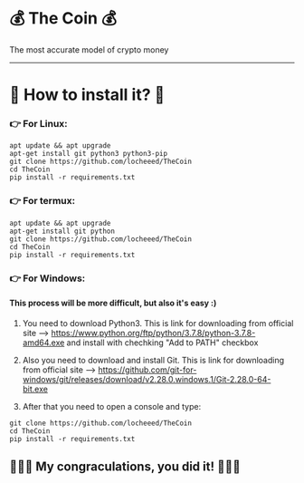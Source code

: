 # 💰 The Coin 💰
The most accurate model of crypto money

<hr/>

# 🤔 How to install it? 🤔

### 👉 For Linux:

```console
apt update && apt upgrade
apt-get install git python3 python3-pip
git clone https://github.com/locheeed/TheCoin
cd TheCoin
pip install -r requirements.txt
```
### 👉 For termux:

```console
apt update && apt upgrade
apt-get install git python
git clone https://github.com/locheeed/TheCoin
cd TheCoin
pip install -r requirements.txt
```

### 👉 For Windows:

#### This process will be more difficult, but also it's easy :)

1.  You need to download Python3. This is link for downloading from official site --> https://www.python.org/ftp/python/3.7.8/python-3.7.8-amd64.exe
and install with chechking "Add to PATH" checkbox

2.  Also you need to download and install Git. This is link for downloading from official site --> https://github.com/git-for-windows/git/releases/download/v2.28.0.windows.1/Git-2.28.0-64-bit.exe 

3.  After that you need to open a console and type:

```console
git clone https://github.com/locheeed/TheCoin
cd TheCoin
pip install -r requirements.txt
```

## 🎉🎉🎉 My congraculations, you did it! 🎉🎉🎉
